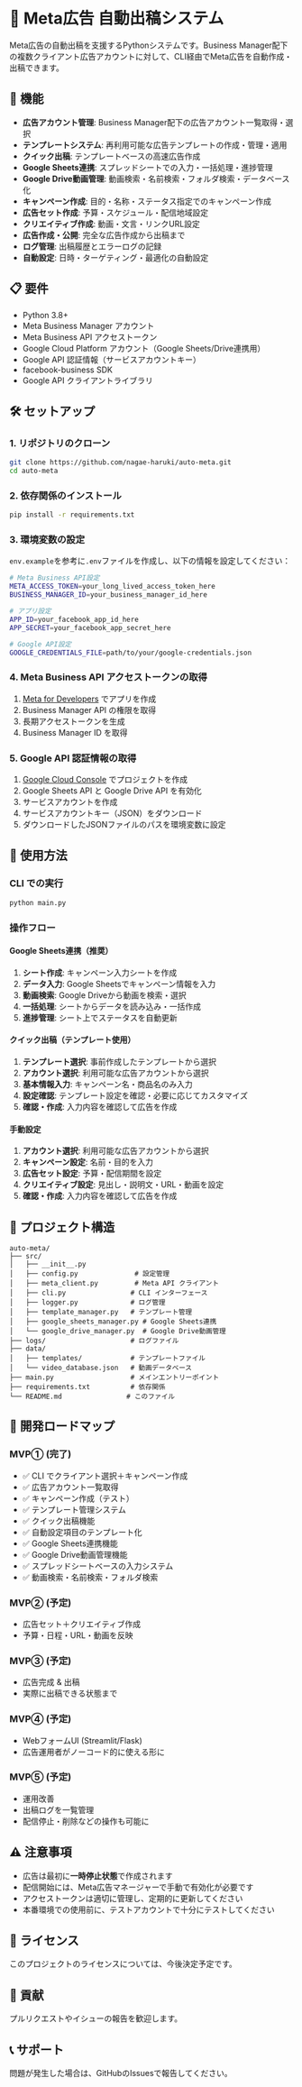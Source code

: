 # 📌 Meta広告 自動出稿システム

Meta広告の自動出稿を支援するPythonシステムです。Business Manager配下の複数クライアント広告アカウントに対して、CLI経由でMeta広告を自動作成・出稿できます。

## 🚀 機能

- **広告アカウント管理**: Business Manager配下の広告アカウント一覧取得・選択
- **テンプレートシステム**: 再利用可能な広告テンプレートの作成・管理・適用
- **クイック出稿**: テンプレートベースの高速広告作成
- **Google Sheets連携**: スプレッドシートでの入力・一括処理・進捗管理
- **Google Drive動画管理**: 動画検索・名前検索・フォルダ検索・データベース化
- **キャンペーン作成**: 目的・名称・ステータス指定でのキャンペーン作成
- **広告セット作成**: 予算・スケジュール・配信地域設定
- **クリエイティブ作成**: 動画・文言・リンクURL設定
- **広告作成・公開**: 完全な広告作成から出稿まで
- **ログ管理**: 出稿履歴とエラーログの記録
- **自動設定**: 日時・ターゲティング・最適化の自動設定

## 📋 要件

- Python 3.8+
- Meta Business Manager アカウント
- Meta Business API アクセストークン
- Google Cloud Platform アカウント（Google Sheets/Drive連携用）
- Google API 認証情報（サービスアカウントキー）
- facebook-business SDK
- Google API クライアントライブラリ

## 🛠️ セットアップ

### 1. リポジトリのクローン

```bash
git clone https://github.com/nagae-haruki/auto-meta.git
cd auto-meta
```

### 2. 依存関係のインストール

```bash
pip install -r requirements.txt
```

### 3. 環境変数の設定

`env.example`を参考に`.env`ファイルを作成し、以下の情報を設定してください：

```bash
# Meta Business API設定
META_ACCESS_TOKEN=your_long_lived_access_token_here
BUSINESS_MANAGER_ID=your_business_manager_id_here

# アプリ設定
APP_ID=your_facebook_app_id_here
APP_SECRET=your_facebook_app_secret_here

# Google API設定
GOOGLE_CREDENTIALS_FILE=path/to/your/google-credentials.json
```

### 4. Meta Business API アクセストークンの取得

1. [Meta for Developers](https://developers.facebook.com/) でアプリを作成
2. Business Manager API の権限を取得
3. 長期アクセストークンを生成
4. Business Manager ID を取得

### 5. Google API 認証情報の取得

1. [Google Cloud Console](https://console.cloud.google.com/) でプロジェクトを作成
2. Google Sheets API と Google Drive API を有効化
3. サービスアカウントを作成
4. サービスアカウントキー（JSON）をダウンロード
5. ダウンロードしたJSONファイルのパスを環境変数に設定

## 🎯 使用方法

### CLI での実行

```bash
python main.py
```

### 操作フロー

#### Google Sheets連携（推奨）
1. **シート作成**: キャンペーン入力シートを作成
2. **データ入力**: Google Sheetsでキャンペーン情報を入力
3. **動画検索**: Google Driveから動画を検索・選択
4. **一括処理**: シートからデータを読み込み・一括作成
5. **進捗管理**: シート上でステータスを自動更新

#### クイック出稿（テンプレート使用）
1. **テンプレート選択**: 事前作成したテンプレートから選択
2. **アカウント選択**: 利用可能な広告アカウントから選択
3. **基本情報入力**: キャンペーン名・商品名のみ入力
4. **設定確認**: テンプレート設定を確認・必要に応じてカスタマイズ
5. **確認・作成**: 入力内容を確認して広告を作成

#### 手動設定
1. **アカウント選択**: 利用可能な広告アカウントから選択
2. **キャンペーン設定**: 名前・目的を入力
3. **広告セット設定**: 予算・配信期間を設定
4. **クリエイティブ設定**: 見出し・説明文・URL・動画を設定
5. **確認・作成**: 入力内容を確認して広告を作成

## 📁 プロジェクト構造

```
auto-meta/
├── src/
│   ├── __init__.py
│   ├── config.py              # 設定管理
│   ├── meta_client.py         # Meta API クライアント
│   ├── cli.py                # CLI インターフェース
│   ├── logger.py             # ログ管理
│   ├── template_manager.py   # テンプレート管理
│   ├── google_sheets_manager.py # Google Sheets連携
│   └── google_drive_manager.py  # Google Drive動画管理
├── logs/                     # ログファイル
├── data/
│   ├── templates/            # テンプレートファイル
│   └── video_database.json   # 動画データベース
├── main.py                   # メインエントリーポイント
├── requirements.txt          # 依存関係
└── README.md                # このファイル
```

## 🔧 開発ロードマップ

### MVP① (完了)
- ✅ CLI でクライアント選択＋キャンペーン作成
- ✅ 広告アカウント一覧取得
- ✅ キャンペーン作成（テスト）
- ✅ テンプレート管理システム
- ✅ クイック出稿機能
- ✅ 自動設定項目のテンプレート化
- ✅ Google Sheets連携機能
- ✅ Google Drive動画管理機能
- ✅ スプレッドシートベースの入力システム
- ✅ 動画検索・名前検索・フォルダ検索

### MVP② (予定)
- 広告セット＋クリエイティブ作成
- 予算・日程・URL・動画を反映

### MVP③ (予定)
- 広告完成 & 出稿
- 実際に出稿できる状態まで

### MVP④ (予定)
- WebフォームUI (Streamlit/Flask)
- 広告運用者がノーコード的に使える形に

### MVP⑤ (予定)
- 運用改善
- 出稿ログを一覧管理
- 配信停止・削除などの操作も可能に

## ⚠️ 注意事項

- 広告は最初に**一時停止状態**で作成されます
- 配信開始には、Meta広告マネージャーで手動で有効化が必要です
- アクセストークンは適切に管理し、定期的に更新してください
- 本番環境での使用前に、テストアカウントで十分にテストしてください

## 📝 ライセンス

このプロジェクトのライセンスについては、今後決定予定です。

## 🤝 貢献

プルリクエストやイシューの報告を歓迎します。

## 📞 サポート

問題が発生した場合は、GitHubのIssuesで報告してください。
